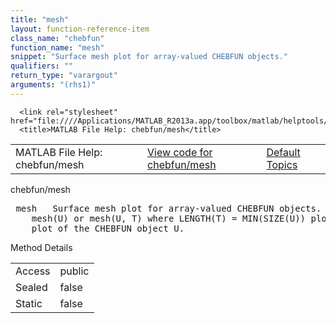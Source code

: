 ```yaml
---
title: "mesh"
layout: function-reference-item
class_name: "chebfun"
function_name: "mesh"
snippet: "Surface mesh plot for array-valued CHEBFUN objects."
qualifiers: ""
return_type: "varargout"
arguments: "(rhs1)"
---
```


<html>
   <head>
      <meta http-equiv="Content-Type" content="text/html; charset=utf-8">
   
      <link rel="stylesheet" href="file:////Applications/MATLAB_R2013a.app/toolbox/matlab/helptools/private/helpwin.css">
      <title>MATLAB File Help: chebfun/mesh</title>
   </head>
   <body>
      <!--Single-page help-->
      <table border="0" cellspacing="0" width="100%">
         <tr class="subheader">
            <td class="headertitle">MATLAB File Help: chebfun/mesh</td>
            <td class="subheader-left"><a href="matlab:edit chebfun/mesh">View code for chebfun/mesh</a></td>
            <td class="subheader-right"><a href="matlab:helpwin">Default Topics</a></td>
         </tr>
      </table>
      <div class="title">chebfun/mesh</div>
      <div class="helptext"><pre><!--helptext --> <span class="helptopic">mesh</span>   Surface mesh plot for array-valued CHEBFUN objects.
    <span class="helptopic">mesh</span>(U) or <span class="helptopic">mesh</span>(U, T) where LENGTH(T) = MIN(SIZE(U)) plots a suface mesh
    plot of the CHEBFUN object U.</pre></div><!--after help -->
      <!--Method-->
      <div class="sectiontitle">Method Details</div>
      <table class="class-details">
         <tr>
            <td class="class-detail-label">Access</td>
            <td>public</td>
         </tr>
         <tr>
            <td class="class-detail-label">Sealed</td>
            <td>false</td>
         </tr>
         <tr>
            <td class="class-detail-label">Static</td>
            <td>false</td>
         </tr>
      </table>
   </body>
</html>
